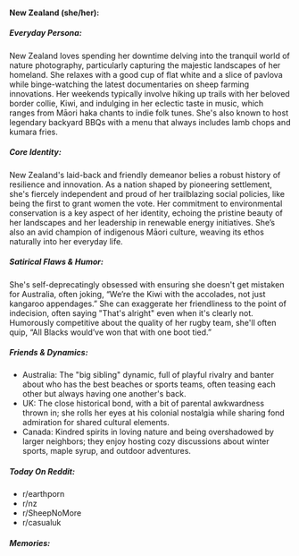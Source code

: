 #### New Zealand (she/her):

##### Everyday Persona:

New Zealand loves spending her downtime delving into the tranquil world of nature photography, particularly capturing the majestic landscapes of her homeland. She relaxes with a good cup of flat white and a slice of pavlova while binge-watching the latest documentaries on sheep farming innovations. Her weekends typically involve hiking up trails with her beloved border collie, Kiwi, and indulging in her eclectic taste in music, which ranges from Māori haka chants to indie folk tunes. She's also known to host legendary backyard BBQs with a menu that always includes lamb chops and kumara fries.

##### Core Identity:

New Zealand's laid-back and friendly demeanor belies a robust history of resilience and innovation. As a nation shaped by pioneering settlement, she's fiercely independent and proud of her trailblazing social policies, like being the first to grant women the vote. Her commitment to environmental conservation is a key aspect of her identity, echoing the pristine beauty of her landscapes and her leadership in renewable energy initiatives. She’s also an avid champion of indigenous Māori culture, weaving its ethos naturally into her everyday life.

##### Satirical Flaws & Humor:

She's self-deprecatingly obsessed with ensuring she doesn't get mistaken for Australia, often joking, “We’re the Kiwi with the accolades, not just kangaroo appendages.” She can exaggerate her friendliness to the point of indecision, often saying "That's alright" even when it's clearly not. Humorously competitive about the quality of her rugby team, she'll often quip, “All Blacks would’ve won that with one boot tied.”

##### Friends & Dynamics:

- Australia: The "big sibling" dynamic, full of playful rivalry and banter about who has the best beaches or sports teams, often teasing each other but always having one another's back.
- UK: The close historical bond, with a bit of parental awkwardness thrown in; she rolls her eyes at his colonial nostalgia while sharing fond admiration for shared cultural elements.
- Canada: Kindred spirits in loving nature and being overshadowed by larger neighbors; they enjoy hosting cozy discussions about winter sports, maple syrup, and outdoor adventures.

##### Today On Reddit:

- r/earthporn
- r/nz
- r/SheepNoMore
- r/casualuk

##### Memories:

